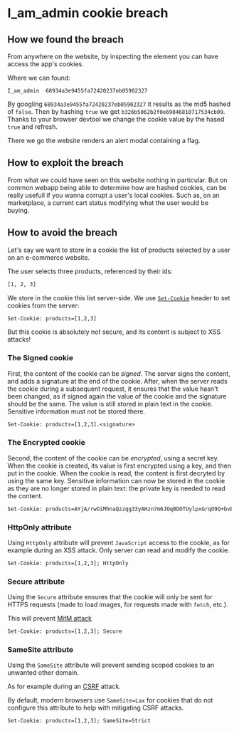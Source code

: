 # I_am_admin cookie breach

## How we found the breach

From anywhere on the website, by inspecting the element you can have access the app's cookies.

Where we can found:

```
I_am_admin	68934a3e9455fa72420237eb05902327
```

By googling `68934a3e9455fa72420237eb05902327` it results as the md5 hashed of `false`. Then by hashing `true` we get `b326b5062b2f0e69046810717534cb09`. Thanks to your browser devtool we change the cookie value by the hased `true` and refresh.

There we go the website renders an alert modal containing a flag.

## How to exploit the breach

From what we could have seen on this website nothing in particular.
But on common webapp being able to determine how are hashed cookies, can be really usefull if you wanna corrupt a user's local cookies.
Such as, on an marketplace, a current cart status modifying what the user would be buying.

## How to avoid the breach

Let's say we want to store in a cookie the list of products selected by a user on an e-commerce website.

The user selects three products, referenced by their ids:

```txt
[1, 2, 3]
```

We store in the cookie this list server-side. We use [`Set-Cookie`](https://developer.mozilla.org/en-US/docs/Web/HTTP/Headers/Set-Cookie) header to set cookies from the server:

```txt
Set-Cookie: products=[1,2,3]
```

But this cookie is absolutely not secure, and its content is subject to XSS attacks!

### The Signed cookie

First, the content of the cookie can be *signed*. The server signs the content, and adds a signature at the end of the cookie. After, when the server reads the cookie during a subsequent request, it ensures that the value hasn't been changed, as if signed again the value of the cookie and the signature should be the same. The value is still stored in plain text in the cookie. Sensitive information must not be stored there.

```txt
Set-Cookie: products=[1,2,3].<signature>
```

### The Encrypted cookie

Second, the content of the cookie can be *encrypted*, using a secret key. When the cookie is created, its value is first encrypted using a key, and then put in the cookie. When the cookie is read, the content is first decryted by using the same key. Sensitive information can now be stored in the cookie as they are no longer stored in plain text: the private key is needed to read the content.

```txt
Set-Cookie: products=AYjA/rwOiMhnaQzzqg33yAHzn7m6JOqBDOTUylpxGrqO9Q+bvExCapX1IyHmZunWzJKCcJDvSeHuKFhSnaZhhUn4A2M1K6jERXRQF2FhIlGpPwTQJlk1tgxGCHd7jBmzrEZbrqDopwdxx+gPXi9AR36vBablJWWerc7UNC4Nr54=
```

### HttpOnly attribute

Using `HttpOnly` attribute will prevent `JavaScript` access to the cookie, as for example during an XSS attack. Only server can read and modify the cookie.

```txt
Set-Cookie: products=[1,2,3]; HttpOnly
```

### Secure attribute

Using the `Secure` attribute ensures that the cookie will only be sent for HTTPS requests (made to load images, for requests made with `fetch`, etc.).

This will prevent [MitM attack](https://developer.mozilla.org/en-US/docs/Glossary/MitM)

```txt
Set-Cookie: products=[1,2,3]; Secure
```

### SameSite attribute

Using the `SameSite` attribute will prevent sending scoped cookies to an unwanted other domain.

As for example during an [CSRF](https://developer.mozilla.org/en-US/docs/Glossary/CSRF) attack.

By default, modern browsers use `SameSite=Lax` for cookies that do not configure this attribute to help with mitigating CSRF attacks.

```txt
Set-Cookie: products=[1,2,3]; SameSite=Strict
```
